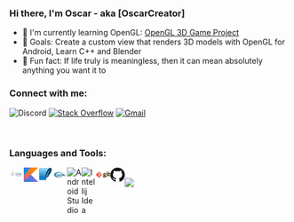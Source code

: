 ### Hi there, I'm Oscar - aka [OscarCreator]

- 🌱 I'm currently learning OpenGL: [OpenGL 3D Game Project](https://github.com/OscarCreator/OpenGL_3D_Game_Project)
- 🥅 Goals: Create a custom view that renders 3D models with OpenGL for Android, Learn C++ and Blender
- 👾 Fun fact: If life truly is meaningless, then it can mean absolutely anything you want it to

### Connect with me:

![Discord](https://img.shields.io/badge/Discord-%40Ossy33%233540-7289DA?style=for-the-badge&logo=discord)
[<img alt="Stack Overflow" src="https://img.shields.io/badge/Stack%20Overflow-OscarCreator-FE7A16?style=for-the-badge&logo=stackoverflow" />][stackoverflow]
[<img alt="Gmail" src="https://img.shields.io/badge/Gmail-oscar.creator13@gmail.com-D14836?style=for-the-badge&logo=gmail" />][email]

<br />

### Languages and Tools:

<img align="left" alt="Java" width="26px" src="https://raw.githubusercontent.com/github/explore/80688e429a7d4ef2fca1e82350fe8e3517d3494d/topics/java/java.png" />
<img align="left" alt="Kotlin" width="26px" src="https://raw.githubusercontent.com/github/explore/80688e429a7d4ef2fca1e82350fe8e3517d3494d/topics/kotlin/kotlin.png" />
<img align="left" alt="Sqlite" width="26px" src="https://raw.githubusercontent.com/github/explore/78df643247d429f6cc873026c0622819ad797942/topics/sqlite/sqlite.png" />
<img align="left" alt="Sqlite" width="26px" src="https://raw.githubusercontent.com/github/explore/80688e429a7d4ef2fca1e82350fe8e3517d3494d/topics/opengl/opengl.png" />
<img align="left" alt="AndroidStudio" width="26px" src="https://upload.wikimedia.org/wikipedia/commons/thumb/3/34/Android_Studio_icon.svg/64px-Android_Studio_icon.svg.png" />
<img align="left" alt="Intellij Idea" width="26px" src="https://upload.wikimedia.org/wikipedia/commons/thumb/d/d5/IntelliJ_IDEA_Logo.svg/240px-IntelliJ_IDEA_Logo.svg.png" />
<img align="left" alt="Git" width="26px" src="https://raw.githubusercontent.com/github/explore/80688e429a7d4ef2fca1e82350fe8e3517d3494d/topics/git/git.png" />
<img align="left" alt="GitHub" width="26px" src="https://raw.githubusercontent.com/github/explore/78df643247d429f6cc873026c0622819ad797942/topics/github/github.png" />

<br />

<img align="center" src="https://github-readme-stats.vercel.app/api?username=OscarCreator&show_icons=true&count_private=true" />

[stackoverflow]: https://stackoverflow.com/users/11883666/oscarcreator
[email]: mailto:oscar.creator13@gmail.com
